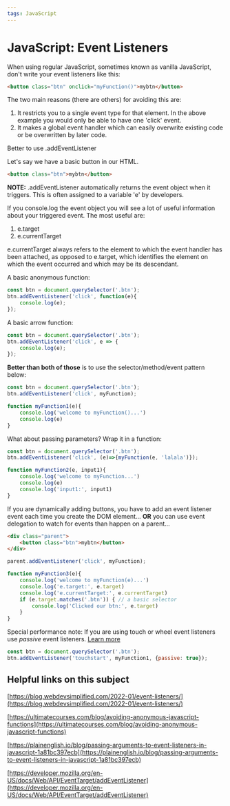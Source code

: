 ```yaml
---
tags: JavaScript
---
```


# JavaScript: Event Listeners

When using regular JavaScript, sometimes known as vanilla JavaScript, don't write your event listeners like this:

```html
<button class="btn" onclick="myFunction()">mybtn</button>
```

The two main reasons (there are others) for avoiding this are:

1. It restricts you to a single event type for that element.  In the above example you would only be able to have one 'click' event.
2. It makes a global event handler which can easily overwrite existing code or be overwritten by later code.

Better to use .addEventListener

Let's say we have a basic button in our HTML.

```html
<button class="btn">mybtn</button>
```

**NOTE:** .addEventListener automatically returns the event object when it triggers.  This is often assigned to a variable 'e' by developers.

If you console.log the event object you will see a lot of useful information about your triggered event.  The most useful are:

1. e.target
2. e.currentTarget

e.currentTarget always refers to the element to which the event handler has been attached, as opposed to e.target, which identifies the element on which the event occurred and which may be its descendant.

A basic anonymous function:

```js
const btn = document.querySelector('.btn');
btn.addEventListener('click', function(e){
    console.log(e);
});
```

A basic arrow function:

```js
const btn = document.querySelector('.btn');
btn.addEventListener('click', e => {
    console.log(e); 
});
```

**Better than both of those** is to use the selector/method/event pattern below:

```js
const btn = document.querySelector('.btn');
btn.addEventListener('click', myFunction);

function myFunction1(e){
    console.log('welcome to myFunction()...')
    console.log(e)
}
```

What about passing parameters?  Wrap it in a function:

```js
const btn = document.querySelector('.btn');
btn.addEventListener('click', (e)=>{myFunction(e, 'lalala')});

function myFunction2(e, input1){
    console.log('welcome to myFunction...')
    console.log(e)
    console.log('input1:', input1)
}
```

If you are dynamically adding buttons, you have to add an event listener event each time you create the DOM element... **OR** you can use event delegation to watch for events than happen on a parent...

```html
<div class="parent">
    <button class="btn">mybtn</button>
</div>
```

```js
parent.addEventListener('click', myFunction);

function myFunction3(e){
    console.log('welcome to myFunction(e)...')
    console.log('e.target:', e.target)
    console.log('e.currentTarget:', e.currentTarget)
    if (e.target.matches('.btn')) { // a basic selector
        console.log('Clicked our btn:', e.target)
    }
}
```

Special performance note:  If you are using touch or wheel event listeners use *passive* event listeners.  [Learn more](https://developer.chrome.com/en/docs/lighthouse/best-practices/uses-passive-event-listeners/)

```js
const btn = document.querySelector('.btn');
btn.addEventListener('touchstart', myFunction1, {passive: true});
```

## Helpful links on this subject

[https://blog.webdevsimplified.com/2022-01/event-listeners/](https://blog.webdevsimplified.com/2022-01/event-listeners/)

[https://ultimatecourses.com/blog/avoiding-anonymous-javascript-functions](https://ultimatecourses.com/blog/avoiding-anonymous-javascript-functions)

[https://plainenglish.io/blog/passing-arguments-to-event-listeners-in-javascript-1a81bc397ecb](https://plainenglish.io/blog/passing-arguments-to-event-listeners-in-javascript-1a81bc397ecb)

[https://developer.mozilla.org/en-US/docs/Web/API/EventTarget/addEventListener](https://developer.mozilla.org/en-US/docs/Web/API/EventTarget/addEventListener)



